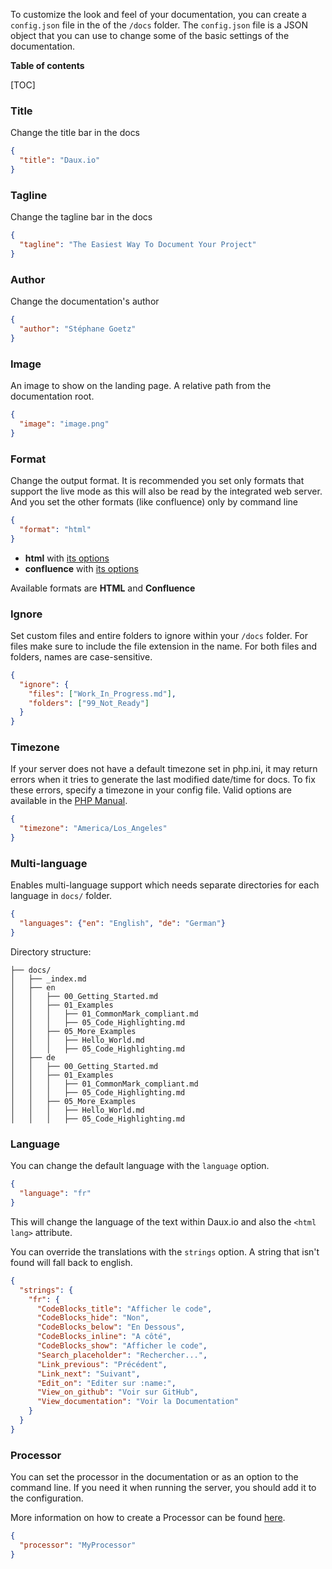 To customize the look and feel of your documentation, you can create a `config.json` file in the of the `/docs` folder. The `config.json` file is a JSON object that you can use to change some of the basic settings of the documentation.

__Table of contents__

[TOC]

### Title
Change the title bar in the docs

```json
{
  "title": "Daux.io"
}
```

### Tagline
Change the tagline bar in the docs

```json
{
  "tagline": "The Easiest Way To Document Your Project"
}
```

### Author
Change the documentation's author

```json
{
  "author": "Stéphane Goetz"
}
```

### Image
An image to show on the landing page. A relative path from the documentation root.

```json
{
  "image": "image.png"
}
```

### Format
Change the output format. It is recommended you set only formats that support the live mode as this will also
be read by the integrated web server. And you set the other formats (like confluence) only by command line

```json
{
  "format": "html"
}
```

- __html__ with [its options](./Html_export.md)
- __confluence__ with [its options](./Confluence_upload.md)

Available formats are __HTML__ and __Confluence__

### Ignore
Set custom files and entire folders to ignore within your `/docs` folder. For files make sure to include the file extension in the name. For both files and folders, names are case-sensitive.

```json
{
  "ignore": {
    "files": ["Work_In_Progress.md"],
    "folders": ["99_Not_Ready"]
  }
}
```

### Timezone
If your server does not have a default timezone set in php.ini, it may return errors when it tries to generate the last modified date/time for docs. To fix these errors, specify a timezone in your config file. Valid options are available in the [PHP Manual](http://php.net/manual/en/timezones.php).

```json
{
  "timezone": "America/Los_Angeles"
}
```

### Multi-language
Enables multi-language support which needs separate directories for each language in `docs/` folder.

```json
{
  "languages": {"en": "English", "de": "German"}
}
```

Directory structure:
```
├── docs/
│   ├── _index.md
│   ├── en
│   │   ├── 00_Getting_Started.md
│   │   ├── 01_Examples
│   │   │   ├── 01_CommonMark_compliant.md
│   │   │   ├── 05_Code_Highlighting.md
│   │   ├── 05_More_Examples
│   │   │   ├── Hello_World.md
│   │   │   ├── 05_Code_Highlighting.md
│   ├── de
│   │   ├── 00_Getting_Started.md
│   │   ├── 01_Examples
│   │   │   ├── 01_CommonMark_compliant.md
│   │   │   ├── 05_Code_Highlighting.md
│   │   ├── 05_More_Examples
│   │   │   ├── Hello_World.md
│   │   │   ├── 05_Code_Highlighting.md
```

### Language

You can change the default language with the `language` option.

```json
{
  "language": "fr"
}
```

This will change the language of the text within Daux.io and also the `<html lang>` attribute.

You can override the translations with the `strings` option.
A string that isn't found will fall back to english.

```json
{
  "strings": {
    "fr": {
      "CodeBlocks_title": "Afficher le code",
      "CodeBlocks_hide": "Non",
      "CodeBlocks_below": "En Dessous",
      "CodeBlocks_inline": "A côté",
      "CodeBlocks_show": "Afficher le code",
      "Search_placeholder": "Rechercher...",
      "Link_previous": "Précédent",
      "Link_next": "Suivant",
      "Edit_on": "Editer sur :name:",
      "View_on_github": "Voir sur GitHub",
      "View_documentation": "Voir la Documentation"
    }
  }
}
```

### Processor
You can set the processor in the documentation or as an option to the command line. If you need it when running the server, you should add it to the configuration.

More information on how to create a Processor can be found [here](!For_Developers/Creating_a_Processor).
 
```json
{
  "processor": "MyProcessor"
}
```
